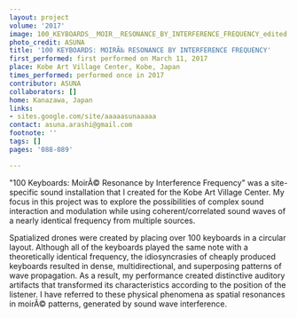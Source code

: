 ```yaml
---
layout: project
volume: '2017'
image: 100_KEYBOARDS__MOIR__RESONANCE_BY_INTERFERENCE_FREQUENCY_edited.jpg
photo_credit: ASUNA
title: '100 KEYBOARDS: MOIRÃ‰ RESONANCE BY INTERFERENCE FREQUENCY'
first_performed: first performed on March 11, 2017
place: Kobe Art Village Center, Kobe, Japan
times_performed: performed once in 2017
contributor: ASUNA
collaborators: []
home: Kanazawa, Japan
links:
- sites.google.com/site/aaaaasunaaaaa
contact: asuna.arashi@gmail.com
footnote: ''
tags: []
pages: '088-089'

---
```


"100 Keyboards: MoirÃ© Resonance by Interference Frequency" was a site-specific sound installation that I created for the Kobe Art Village Center. My focus in this project was to explore the possibilities of complex sound interaction and modulation while using coherent/correlated sound waves of a nearly identical frequency from multiple sources.

Spatialized drones were created by placing over 100 keyboards in a circular layout. Although all of the keyboards played the same note with a theoretically identical frequency, the idiosyncrasies of cheaply produced keyboards resulted in dense, multidirectional, and superposing patterns of wave propagation. As a result, my performance created distinctive auditory artifacts that transformed its characteristics according to the position of the listener. I have referred to these physical phenomena as spatial resonances in moirÃ© patterns, generated by sound wave interference.
